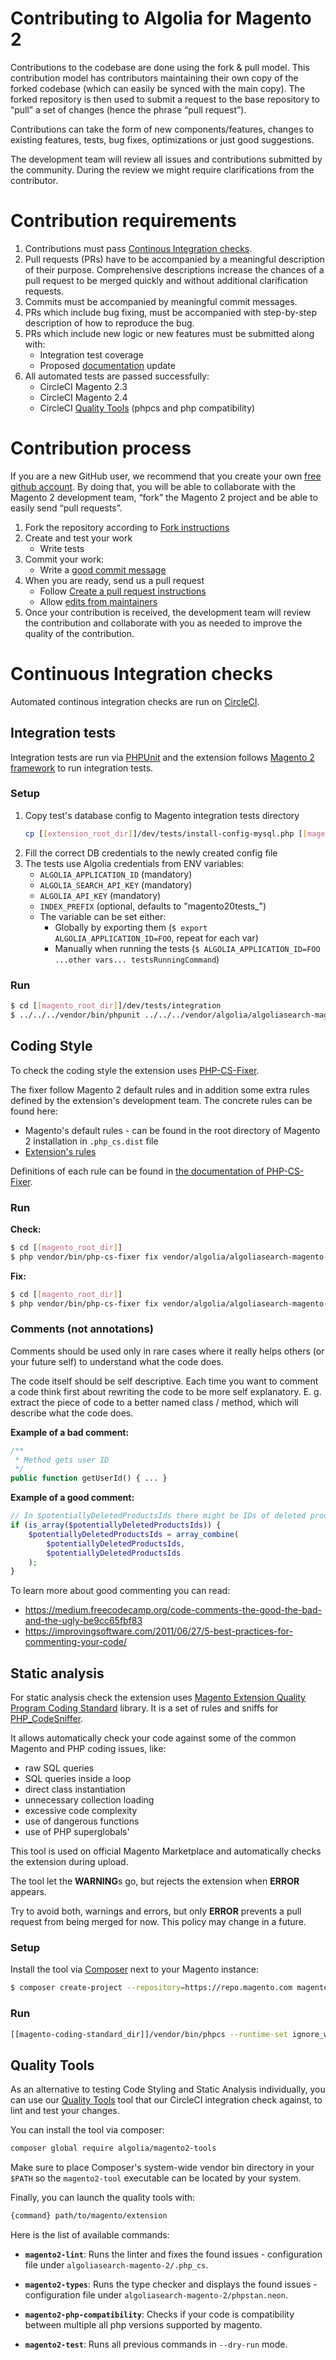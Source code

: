 # Contributing to Algolia for Magento 2

Contributions to the codebase are done using the fork & pull model.
This contribution model has contributors maintaining their own copy of the forked codebase (which can easily be synced with the main copy). The forked repository is then used to submit a request to the base repository to “pull” a set of changes (hence the phrase “pull request”).

Contributions can take the form of new components/features, changes to existing features, tests, bug fixes, optimizations or just good suggestions.

The development team will review all issues and contributions submitted by the community. During the review we might require clarifications from the contributor.


# Contribution requirements

1. Contributions must pass [Continous Integration checks](#continuous-integration-checks).
2. Pull requests (PRs) have to be accompanied by a meaningful description of their purpose. Comprehensive descriptions increase the chances of a pull request to be merged quickly and without additional clarification requests.
3. Commits must be accompanied by meaningful commit messages.
4. PRs which include bug fixing, must be accompanied with step-by-step description of how to reproduce the bug.
5. PRs which include new logic or new features must be submitted along with:
	* Integration test coverage
	* Proposed [documentation](https://www.algolia.com/doc/integration/magento-2/getting-started/quick-start/) update
6. All automated tests are passed successfully:
	* CircleCI Magento 2.3
	* CircleCI Magento 2.4 
	* CircleCI [Quality Tools](https://github.com/algolia/magento2-tools) (phpcs and php compatibility)

# Contribution process

If you are a new GitHub user, we recommend that you create your own [free github account](https://github.com/signup/free). By doing that, you will be able to collaborate with the Magento 2 development team, “fork” the Magento 2 project and be able to easily send “pull requests”.

1. Fork the repository according to [Fork instructions](https://help.github.com/articles/fork-a-repo/)
2. Create and test your work
	* Write tests
3. Commit your work:
	* Write a [good commit message](http://tbaggery.com/2008/04/19/a-note-about-git-commit-messages.html)
3. When you are ready, send us a pull request
	* Follow [Create a pull request instructions](https://help.github.com/articles/about-pull-requests/)
	* Allow [edits from maintainers](https://blog.github.com/2016-09-07-improving-collaboration-with-forks/)
4. Once your contribution is received, the development team will review the contribution and collaborate with you as needed to improve the quality of the contribution.

# Continuous Integration checks

Automated continous integration checks are run on [CircleCI](../.circleci/config.yml).

## Integration tests

Integration tests are run via [PHPUnit](https://phpunit.de/) and the extension follows [Magento 2 framework](https://devdocs.magento.com/guides/v2.2/test/integration/integration_test_execution.html) to run integration tests. 

### Setup

1. Copy test's database config to Magento integration tests directory
	```bash
	cp [[extension_root_dir]]/dev/tests/install-config-mysql.php [[magento_root_dir]]/dev/tests/integration/etc/install-config-mysql.php
	```
2. Fill the correct DB credentials to the newly created config file
3. The tests use Algolia credentials from ENV variables: 
	* `ALGOLIA_APPLICATION_ID` (mandatory)
	* `ALGOLIA_SEARCH_API_KEY` (mandatory)
	* `ALGOLIA_API_KEY` (mandatory)
	* `INDEX_PREFIX` (optional, defaults to "magento20tests_")
	* The variable can be set either:
		* Globally by exporting them (`$ export ALGOLIA_APPLICATION_ID=FOO`, repeat for each var)
		* Manually when running the tests (`$ ALGOLIA_APPLICATION_ID=FOO ...other vars... testsRunningCommand`)

### Run

```bash
$ cd [[magento_root_dir]]/dev/tests/integration
$ ../../../vendor/bin/phpunit ../../../vendor/algolia/algoliasearch-magento-2/Test
```

## Coding Style

To check the coding style the extension uses [PHP-CS-Fixer](https://github.com/FriendsOfPHP/PHP-CS-Fixer).

The fixer follow Magento 2 default rules and in addition some extra rules defined by the extension's development team. The concrete rules can be found here:
- Magento's default rules - can be found in the root directory of Magento 2 installation in `.php_cs.dist` file
- [Extension's rules](https://github.com/algolia/algoliasearch-magento-2/blob/master/.php_cs)

Definitions of each rule can be found in [the documentation of PHP-CS-Fixer](https://github.com/FriendsOfPHP/PHP-CS-Fixer#usage). 

### Run

**Check:**
```bash
$ cd [[magento_root_dir]]
$ php vendor/bin/php-cs-fixer fix vendor/algolia/algoliasearch-magento-2 --config=vendor/algolia/algoliasearch-magento-2/.php_cs -v --using-cache=no --allow-risky=yes --dry-run
```

**Fix:**
```bash
$ cd [[magento_root_dir]]
$ php vendor/bin/php-cs-fixer fix vendor/algolia/algoliasearch-magento-2 --config=vendor/algolia/algoliasearch-magento-2/.php_cs -v --using-cache=no --allow-risky=yes
```

### Comments (not annotations)

Comments should be used only in rare cases where it really helps others (or your future self) to understand what the code does.

The code itself should be self descriptive. Each time you want to comment a code think first about rewriting the code to be more self explanatory. 
E. g. extract the piece of code to a better named class / method, which will describe what the code does.

**Example of a bad comment:**

```php
/**
 * Method gets user ID
 */
public function getUserId() { ... }
```

**Example of a good comment:**
```php
// In $potentiallyDeletedProductsIds there might be IDs of deleted products which will not be in a collection
if (is_array($potentiallyDeletedProductsIds)) {
    $potentiallyDeletedProductsIds = array_combine(
        $potentiallyDeletedProductsIds,
        $potentiallyDeletedProductsIds
    );
}
```

To learn more about good commenting you can read:
- https://medium.freecodecamp.org/code-comments-the-good-the-bad-and-the-ugly-be9cc65fbf83
- https://improvingsoftware.com/2011/06/27/5-best-practices-for-commenting-your-code/

## Static analysis

For static analysis check the extension uses [Magento Extension Quality Program Coding Standard](https://github.com/magento/marketplace-eqp/) library.
It is a set of rules and sniffs for [PHP_CodeSniffer](https://github.com/squizlabs/PHP_CodeSniffer).

It allows automatically check your code against some of the common Magento and PHP coding issues, like:
- raw SQL queries
- SQL queries inside a loop
- direct class instantiation
- unnecessary collection loading
- excessive code complexity
- use of dangerous functions
- use of PHP superglobals'

This tool is used on official Magento Marketplace and automatically checks the extension during upload.

The tool let the **WARNING**s go, but rejects the extension when **ERROR** appears.

Try to avoid both, warnings and errors, but only **ERROR** prevents a pull request from being merged for now.
This policy may change in a future.

### Setup

Install the tool via [Composer](https://getcomposer.org) next to your Magento instance:
```bash
$ composer create-project --repository=https://repo.magento.com magento/marketplace-eqp magento-coding-standard
```

### Run

```bash
[[magento-coding-standard_dir]]/vendor/bin/phpcs --runtime-set ignore_warnings_on_exit true --ignore=dev,Test [[magento_root_dir]]/vendor/algolia/algoliasearch-magento-2 --standard=MEQP2 --extensions=php,phtml
```

## Quality Tools
As an alternative to testing Code Styling and Static Analysis individually, you can use our [Quality Tools](https://github.com/algolia/magento2-tools) tool that our CircleCI integration check against, to lint and test your changes. 

You can install the tool via composer:
```bash
composer global require algolia/magento2-tools
```

Make sure to place Composer's system-wide vendor bin directory in your `$PATH` so the `magento2-tool` executable can be located by your system.

Finally, you can launch the quality tools with:
```bash
{command} path/to/magento/extension
```

Here is the list of available commands:

- **`magento2-lint`**: Runs the linter and fixes the found issues - configuration file under `algoliasearch-magento-2/.php_cs`.

- **`magento2-types`**: Runs the type checker and displays the found issues - configuration file under `algoliasearch-magento-2/phpstan.neon`.

- **`magento2-php-compatibility`**: Checks if your code is compatibility between multiple all php versions supported by magento.

- **`magento2-test`**: Runs all previous commands in `--dry-run` mode.

